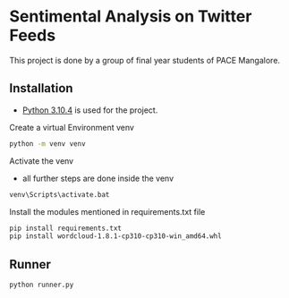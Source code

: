 # Sentimental Analysis on Twitter Feeds

This project is done by a group of final year students of PACE Mangalore.

## Installation
- [Python 3.10.4](https://www.python.org/ftp/python/3.10.4/python-3.10.4-amd64.exe) is used for the project.

Create a virtual Environment venv
```bash
python -m venv venv
```
Activate the venv
* all further steps are done inside the venv
```bash
venv\Scripts\activate.bat
```

Install the modules mentioned in requirements.txt file
```bash
pip install requirements.txt
pip install wordcloud-1.8.1-cp310-cp310-win_amd64.whl
```

## Runner
```bash
python runner.py
```